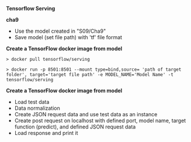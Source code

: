 **Tensorflow Serving**

**cha9**
- Use the model created in "S09/Cha9"
- Save model (set file path) with 'tf' file format

**Create a TensorFlow docker image from model**
``` 
> docker pull tensorflow/serving

> docker run -p 8501:8501 --mount type=bind,source= 'path of target folder', target='target file path' -e MODEL_NAME='Model Name' -t tensorflow/serving
```

**Create a TensorFlow docker image from model**

- Load test data
- Data normalization
- Create JSON request  data and use test data as an instance 
- Create post request on localhost with defined port, model name, target function (predict), and defined JSON request  data
- Load response and print it